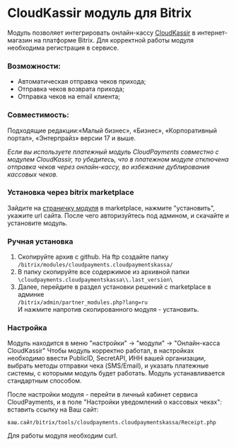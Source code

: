 # CloudKassir модуль для Bitrix
Модуль позволяет интегрировать онлайн-кассу [CloudKassir](https://cloudkassir.ru) в интернет-магазин на платформе Bitrix. 
Для корректной работы модуля необходима регистрация в сервисе.

### Возможности:  
	
* Автоматическая отправка чеков прихода;
* Отправка чеков возврата прихода;
* Отправка чеков на email клиента;

### Совместимость:  

Подходящие редакции:«Малый бизнес», «Бизнес», «Корпоративный портал», «Энтерпрайз» версии 17 и выше.  

_Если вы используете платежный модуль CloudPayments совместно с модулем CloudKassir, то убедитесь, что в платежном модуле отключена отправка чеков через онлайн-кассу, во избежание дублирования кассовых чеков._

### Установка через bitrix marketplace

Зайдите на [страничку модуля](http://marketplace.1c-bitrix.ru/solutions/cloudpayments.cloudpaymentskassa/) в marketplace, нажмите "установить", укажите url сайта. После чего авторизуйтесь под админом, и скачайте и установите модуль.


### Ручная установка

1.	Скопируйте архив с github. На ftp создайте папку  
`/bitrix/modules/cloudpayments.cloudpaymentskassa/`
2.	В папку скопируйте все содержимое из архивной папки  
`\cloudpayments.cloudpaymentskassa\\.last_version\` 
3.	Далее, перейдите в раздел установки решений c marketplace в админке  
`/bitrix/admin/partner_modules.php?lang=ru`  
И нажмите напротив скопированного модуля - установить. 

### Настройка
  Модуль находится в меню "настройки" -> "модули" -> "Онлайн-касса CloudKassir"
    Чтобы модуль корректно работал, в настройках необходимо ввести PublicID, SecretAPI, ИНН вашей организации, выбрать методы отправки чека (SMS/Email), и указать платежные системы, с которыми модуль будет работать.
	Модуль устанавливается стандартным способом. 

После настройки модуля - перейти в личный кабинет﻿ сервиса CloudPayments, и в поле "Настройки уведомлений о кассовых чеках﻿":
вставить ссылку на Ваш сайт:

`ваш.сайт/bitrix/tools/cloudpayments.cloudpaymentskassa/Receipt.php`

Для работы модуля необходим curl.

